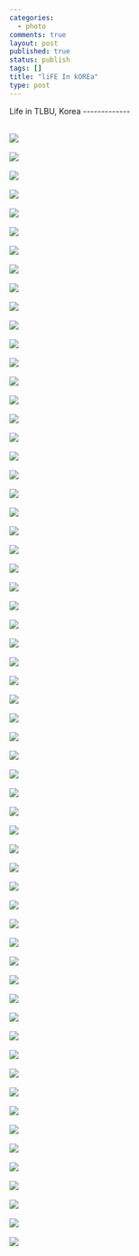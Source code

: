 ```yaml
--- 
categories: 
  - photo
comments: true
layout: post
published: true
status: publish
tags: []
title: "liFE In kOREa"
type: post
---
```

<div id="msgcns!3725CC0EE38B1F6!772" class="bvMsg">Life in TLBU, Korea
-------------

<br><img src="http://i30.photobucket.com/albums/c330/pennyg/tlbu0.jpg"><br><br><img src="http://i30.photobucket.com/albums/c330/pennyg/tlbu1.jpg"><br><br><img src="http://i30.photobucket.com/albums/c330/pennyg/tlbu2.jpg"><br><br><img src="http://i30.photobucket.com/albums/c330/pennyg/tlbu3.jpg"><br><br><img src="http://i30.photobucket.com/albums/c330/pennyg/tlbu4.jpg"><br><br><img src="http://i30.photobucket.com/albums/c330/pennyg/tlbu5.jpg"><br><br><img src="http://i30.photobucket.com/albums/c330/pennyg/tlbu6.jpg"><br><br><img src="http://i30.photobucket.com/albums/c330/pennyg/tlbu7.jpg"><br><br><img src="http://i30.photobucket.com/albums/c330/pennyg/tlbu8.jpg"><br><br><img src="http://i30.photobucket.com/albums/c330/pennyg/tlbu9.jpg"><br><br><img src="http://i30.photobucket.com/albums/c330/pennyg/tlbu10.jpg"><br><br><img src="http://i30.photobucket.com/albums/c330/pennyg/tlbu12.jpg"><br><br><img src="http://i30.photobucket.com/albums/c330/pennyg/tlbu13.jpg"><br><br><img src="http://i30.photobucket.com/albums/c330/pennyg/tlbu14.jpg"><br><br><img src="http://i30.photobucket.com/albums/c330/pennyg/tlbu15.jpg"><br><br><img src="http://i30.photobucket.com/albums/c330/pennyg/tlbu16.jpg"><br><br><img src="http://i30.photobucket.com/albums/c330/pennyg/tlbu17.jpg"><br><br><img src="http://i30.photobucket.com/albums/c330/pennyg/tlbu18.jpg"><br><br><img src="http://i30.photobucket.com/albums/c330/pennyg/tlbu19.jpg"><br><br><img src="http://i30.photobucket.com/albums/c330/pennyg/tlbu20.jpg"><br><br><img src="http://i30.photobucket.com/albums/c330/pennyg/tlbu21.jpg"><br><br><img src="http://i30.photobucket.com/albums/c330/pennyg/tlbu22.jpg"><br><br><img src="http://i30.photobucket.com/albums/c330/pennyg/tlbu23.jpg"><br><br><img src="http://i30.photobucket.com/albums/c330/pennyg/tlbu24.jpg"><br><br><img src="http://i30.photobucket.com/albums/c330/pennyg/tlbu25.jpg"><br><br><img src="http://i30.photobucket.com/albums/c330/pennyg/tlbu26.jpg"><br><br><img src="http://i30.photobucket.com/albums/c330/pennyg/tlbu28.jpg"><br><br><img src="http://i30.photobucket.com/albums/c330/pennyg/tlbu27.jpg"><br><br><img src="http://i30.photobucket.com/albums/c330/pennyg/tlbu29.jpg"><br><br><img src="http://i30.photobucket.com/albums/c330/pennyg/tlbu30.jpg"><br><br><img src="http://i30.photobucket.com/albums/c330/pennyg/tlbu31.jpg"><br><br><img src="http://i30.photobucket.com/albums/c330/pennyg/tlbu32.jpg"><br><br><img src="http://i30.photobucket.com/albums/c330/pennyg/tlbu33.jpg"><br><br><img src="http://i30.photobucket.com/albums/c330/pennyg/tlbu34.jpg"><br><br><img src="http://i30.photobucket.com/albums/c330/pennyg/tlbu35.jpg"><br><br><img src="http://i30.photobucket.com/albums/c330/pennyg/tlbu36.jpg"><br><br><img src="http://i30.photobucket.com/albums/c330/pennyg/tlbu37.jpg"><br><br><img src="http://i30.photobucket.com/albums/c330/pennyg/tlbu38.jpg"><br><br><img src="http://i30.photobucket.com/albums/c330/pennyg/tlbu39.jpg"><br><br><img src="http://i30.photobucket.com/albums/c330/pennyg/tlbu40.jpg"><br><br><img src="http://i30.photobucket.com/albums/c330/pennyg/tlbu41.jpg"><br><br><img src="http://i30.photobucket.com/albums/c330/pennyg/tlbu42.jpg"><br><br><img src="http://i30.photobucket.com/albums/c330/pennyg/tlbu43.jpg"><br><br><img src="http://i30.photobucket.com/albums/c330/pennyg/tlbu44.jpg"><br><br><img src="http://i30.photobucket.com/albums/c330/pennyg/tlbu45.jpg"><br><br><img src="http://i30.photobucket.com/albums/c330/pennyg/tlbu46.jpg"><br><br><img src="http://i30.photobucket.com/albums/c330/pennyg/tlbu47.jpg"><br><br><img src="http://i30.photobucket.com/albums/c330/pennyg/tlbu48.jpg"><br><br><img src="http://i30.photobucket.com/albums/c330/pennyg/tlbu49.jpg"><br><br><img src="http://i30.photobucket.com/albums/c330/pennyg/tlbu50.jpg"><br><br><img src="http://i30.photobucket.com/albums/c330/pennyg/tlbu51.jpg"><br><br><img src="http://i30.photobucket.com/albums/c330/pennyg/tlbu52.jpg"><br><br><img src="http://i30.photobucket.com/albums/c330/pennyg/tlbu53.jpg"><br><br><img src="http://i30.photobucket.com/albums/c330/pennyg/tlbu54.jpg"><br><br><img src="http://i30.photobucket.com/albums/c330/pennyg/tlbu55.jpg"><br><br><img src="http://i30.photobucket.com/albums/c330/pennyg/tlbu56.jpg"><br><br><img src="http://i30.photobucket.com/albums/c330/pennyg/tlbu57.jpg"><br><br><img src="http://i30.photobucket.com/albums/c330/pennyg/tlbu58.jpg"><br><br><img src="http://i30.photobucket.com/albums/c330/pennyg/tlbu59.jpg"><br><br><img src="http://i30.photobucket.com/albums/c330/pennyg/tlbu60.jpg"><br>
</div>
